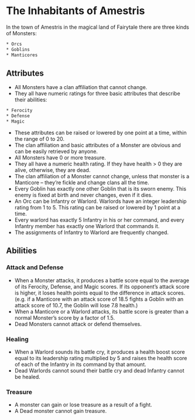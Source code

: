 # The Inhabitants of Amestris
In the town of Amestris in the magical land of Fairytale there are three kinds of Monsters:
```bash
* Orcs
* Goblins
* Manticores 
``` 

## Attributes
- All Monsters have a clan affiliation that cannot change.
- They all have numeric ratings for three basic attributes that describe their
  abilities:
```bash
* Ferocity
* Defense
* Magic
``` 
- These attributes can be raised or lowered by one point at a time, within the range of 0 to 20.
- The clan affiliation and basic attributes of a Monster are obvious and can be easily retrieved by anyone.
- All Monsters have 0 or more treasure.
- They all have a numeric health rating. If they have health > 0 they
  are alive, otherwise, they are dead.
- The clan affiliation of a Monster cannot change, unless that monster is a Manticore – they’re fickle and change clans all the time.
- Every Goblin has exactly one other Goblin that is its sworn enemy. This enemy is fixed at birth and never changes, even if it dies.
- An Orc can be Infantry or Warlord. Warlords have an integer leadership rating from 1 to 5. This rating can be raised or lowered by 1 point at a time.
- Every warlord has exactly 5 Infantry in his or her command, and every Infantry member has exactly one Warlord that commands it.
- The assignments of Infantry to Warlord are frequently changed.

## Abilities
### Attack and Defense
- When a Monster attacks, it produces a battle score equal to the average of its Ferocity, Defense, and Magic scores. If its opponent’s attack score is higher, it loses health points equal to the difference in attack scores. (e.g. if a Manticore with an attack score of 18.5 fights a Goblin with an attack score of 10.7, the Goblin will lose 7.8 health.)
- When a Manticore or a Warlord attacks, its battle score is greater than a normal Monster’s score by a factor of 1.5.
- Dead Monsters cannot attack or defend themselves.

### Healing
- When a Warlord sounds its battle cry, it produces a health boost score equal to its leadership rating multiplied by 5 and raises the health score of each of the Infantry in its command by that amount.
- Dead Warlords cannot sound their battle cry and dead Infantry cannot be healed.

### Treasure
- A monster can gain or lose treasure as a result of a fight.
- A Dead monster cannot gain treasure.
